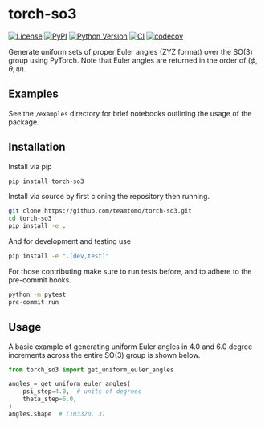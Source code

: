 # torch-so3

[![License](https://img.shields.io/pypi/l/torch-so3.svg?color=green)](https://github.com/teamtomo/torch-so3/raw/main/LICENSE)
[![PyPI](https://img.shields.io/pypi/v/torch-so3.svg?color=green)](https://pypi.org/project/torch-so3)
[![Python Version](https://img.shields.io/pypi/pyversions/torch-so3.svg?color=green)](https://python.org)
[![CI](https://github.com/teamtomo/torch-so3/actions/workflows/ci.yml/badge.svg)](https://github.com/teamtomo/torch-so3/actions/workflows/ci.yml)
[![codecov](https://codecov.io/gh/teamtomo/torch-so3/branch/main/graph/badge.svg)](https://codecov.io/gh/teamtomo/torch-so3)

Generate uniform sets of proper Euler angles (ZYZ format) over the SO(3) group using PyTorch.
Note that Euler angles are returned in the order of $(\phi, \theta, \psi)$.

## Examples

See the `/examples` directory for brief notebooks outlining the usage of the package.

## Installation

Install via pip
```zsh
pip install torch-so3
```

Install via source by first cloning the repository then running.
```zsh
git clone https://github.com/teamtomo/torch-so3.git
cd torch-so3
pip install -e .
```
And for development and testing use
```zsh
pip install -e ".[dev,test]"
```

For those contributing make sure to run tests before, and to adhere to the pre-commit hooks.
```zsh
python -m pytest
pre-commit run
```

## Usage

A basic example of generating uniform Euler angles in 4.0 and 6.0 degree increments across the entire SO(3) group is shown below.

```python
from torch_so3 import get_uniform_euler_angles

angles = get_uniform_euler_angles(
    psi_step=4.0,  # units of degrees
    theta_step=6.0,
)
angles.shape  # (103320, 3)
```
